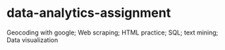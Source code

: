 # data-analytics-assignment
Geocoding with google; Web scraping;  HTML practice; SQL; text mining; Data visualization
